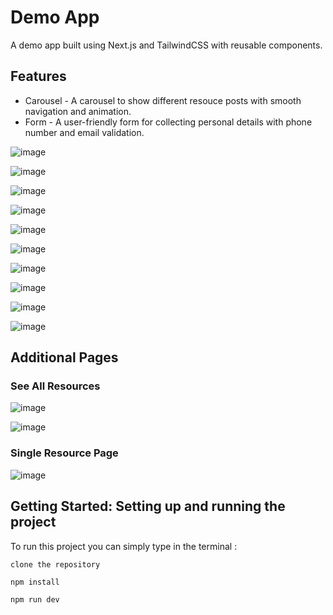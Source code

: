# Demo App

A demo app built using Next.js and TailwindCSS with reusable components.

## Features

* Carousel - A carousel to show different resouce posts with smooth navigation and animation.
* Form - A user-friendly form for collecting personal details with phone number and email validation.

![image](https://github.com/NavyaSinha1106/kredX-app/assets/105153638/0b88d59e-9643-451d-9659-933bc426f887)

![image](https://github.com/NavyaSinha1106/kredX-app/assets/105153638/7aa492e2-51ad-44bb-8c77-8b7a5fa1ba7b)

![image](https://github.com/NavyaSinha1106/kredX-app/assets/105153638/6a63fba7-1728-4393-942e-867de5ce6da7)

![image](https://github.com/NavyaSinha1106/kredX-app/assets/105153638/2b6f7951-9133-4b0b-85ed-13a859658b6e)

![image](https://github.com/NavyaSinha1106/kredX-app/assets/105153638/09c3c5d1-5ab6-48bc-aa36-58adc5d4031c)

![image](https://github.com/NavyaSinha1106/kredX-app/assets/105153638/e3dcb78c-8f2c-409e-a89e-da8f6e81ffe8)

![image](https://github.com/NavyaSinha1106/kredX-app/assets/105153638/9a1a6885-c3c7-46c6-bc65-be25c68625f6)

![image](https://github.com/NavyaSinha1106/kredX-app/assets/105153638/9730801a-771a-40f8-8006-30810d34a0d3)

![image](https://github.com/NavyaSinha1106/kredX-app/assets/105153638/594efe7d-72b5-4475-bab9-6930ac9aa5fa)

![image](https://github.com/NavyaSinha1106/kredX-app/assets/105153638/91edce22-69c9-4f92-8051-4c03ae7d8440)

## Additional Pages

### See All Resources

![image](https://github.com/NavyaSinha1106/kredX-app/assets/105153638/4da3e57b-b9ab-4ea3-9d20-47187b8bd78b)

![image](https://github.com/NavyaSinha1106/kredX-app/assets/105153638/41086bdd-ffbf-4ea4-9130-bb503bffaebf)

### Single Resource Page

![image](https://github.com/NavyaSinha1106/kredX-app/assets/105153638/0ec74f0c-9710-4f27-b5cf-a39bb3370454)

## Getting Started: Setting up and running the project

To run this project you can simply type in the terminal : 

```
clone the repository

npm install

npm run dev
```

